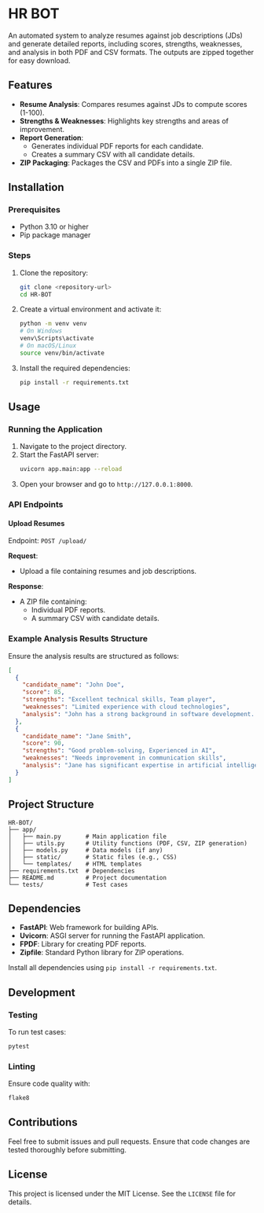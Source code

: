 # HR BOT

An automated system to analyze resumes against job descriptions (JDs) and generate detailed reports, including scores, strengths, weaknesses, and analysis in both PDF and CSV formats. The outputs are zipped together for easy download.

## Features

- **Resume Analysis**: Compares resumes against JDs to compute scores (1-100).
- **Strengths & Weaknesses**: Highlights key strengths and areas of improvement.
- **Report Generation**:
  - Generates individual PDF reports for each candidate.
  - Creates a summary CSV with all candidate details.
- **ZIP Packaging**: Packages the CSV and PDFs into a single ZIP file.

## Installation

### Prerequisites

- Python 3.10 or higher
- Pip package manager

### Steps

1. Clone the repository:
   ```bash
   git clone <repository-url>
   cd HR-BOT
   ```
2. Create a virtual environment and activate it:
   ```bash
   python -m venv venv
   # On Windows
   venv\Scripts\activate
   # On macOS/Linux
   source venv/bin/activate
   ```
3. Install the required dependencies:
   ```bash
   pip install -r requirements.txt
   ```

## Usage

### Running the Application

1. Navigate to the project directory.
2. Start the FastAPI server:
   ```bash
   uvicorn app.main:app --reload
   ```
3. Open your browser and go to `http://127.0.0.1:8000`.

### API Endpoints

#### Upload Resumes

Endpoint: `POST /upload/`

**Request**:
- Upload a file containing resumes and job descriptions.

**Response**:
- A ZIP file containing:
  - Individual PDF reports.
  - A summary CSV with candidate details.

### Example Analysis Results Structure

Ensure the analysis results are structured as follows:

```json
[
  {
    "candidate_name": "John Doe",
    "score": 85,
    "strengths": "Excellent technical skills, Team player",
    "weaknesses": "Limited experience with cloud technologies",
    "analysis": "John has a strong background in software development..."
  },
  {
    "candidate_name": "Jane Smith",
    "score": 90,
    "strengths": "Good problem-solving, Experienced in AI",
    "weaknesses": "Needs improvement in communication skills",
    "analysis": "Jane has significant expertise in artificial intelligence..."
  }
]
```

## Project Structure

```
HR-BOT/
├── app/
│   ├── main.py       # Main application file
│   ├── utils.py      # Utility functions (PDF, CSV, ZIP generation)
│   ├── models.py     # Data models (if any)
│   ├── static/       # Static files (e.g., CSS)
│   └── templates/    # HTML templates
├── requirements.txt  # Dependencies
├── README.md         # Project documentation
└── tests/            # Test cases
```

## Dependencies

- **FastAPI**: Web framework for building APIs.
- **Uvicorn**: ASGI server for running the FastAPI application.
- **FPDF**: Library for creating PDF reports.
- **Zipfile**: Standard Python library for ZIP operations.

Install all dependencies using `pip install -r requirements.txt`.

## Development

### Testing

To run test cases:
```bash
pytest
```

### Linting

Ensure code quality with:
```bash
flake8
```

## Contributions

Feel free to submit issues and pull requests. Ensure that code changes are tested thoroughly before submitting.

## License

This project is licensed under the MIT License. See the `LICENSE` file for details.

